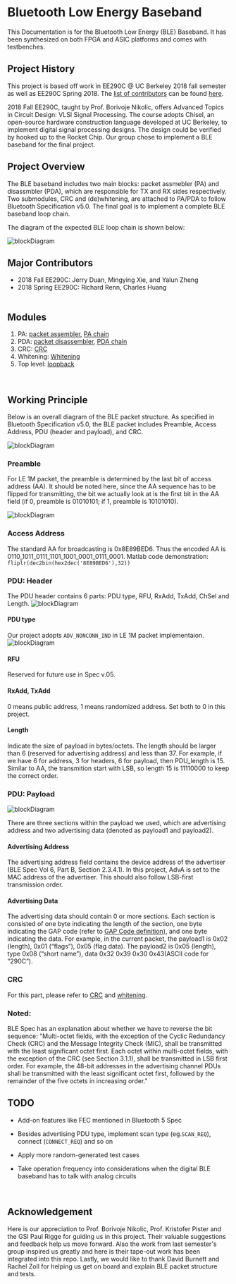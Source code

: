# Bluetooth Low Energy Baseband

This Documentation is for the Bluetooth Low Energy (BLE) Baseband. It has been synthesized on both FPGA and ASIC platforms and comes with testbenches.

## Project History
This project is based off work in EE290C @ UC Berkeley 2018 fall semester as well as EE290C Spring 2018. The [list of contributors](https://github.com/tapeout/ble-baseband/graphs/contributors) can be found [here](https://github.com/tapeout/ble-baseband/graphs/contributors).

2018 Fall EE290C, taught by Prof. Borivoje Nikolic, offers Advanced Topics in Circuit Design: VLSI Signal Processing. The course adopts Chisel, an open-source hardware construction language developed at UC Berkeley, to implement digital signal processing designs. The design could be verified by hooked up to the Rocket Chip. Our group chose to implement a BLE baseband for the final project.

## Project Overview
The BLE baseband includes two main blocks: packet assmebler (PA) and disassmbler (PDA), which are responsible for TX and RX sides respectively. Two submodules, CRC and (de)whitening, are attached to PA/PDA to follow Bluetooth Specification v5.0. The final goal is to implement a complete BLE baseband loop chain. 

The diagram of the expected BLE loop chain is shown below:

![blockDiagram](doc/image/loopback_chain.png)
<br>

## Major Contributors
* 2018 Fall EE290C: Jerry Duan, Mingying Xie, and Yalun Zheng
* 2018 Spring EE290C: Richard Renn, Charles Huang
<br><br>

## Modules
1) PA: 
[packet assembler](doc/pa.md), 
[PA chain](doc/pa_chain.md)
2) PDA: 
[packet disassembler](doc/pda.md), 
[PDA chain](doc/pda_chain.md)
3) CRC: 
[CRC](doc/crc.md)
4) Whitening: 
[Whitening](doc/whitening.md)
5) Top level: 
[loopback](doc/loop.md)
<br>

## Working Principle
Below is an overall diagram of the BLE packet structure. As specified in Bluetooth Specification v5.0, the BLE packet includes Preamble, Access Address, PDU (header and payload), and CRC.

![blockDiagram](doc/image/ble_packet_detail.png)

### Preamble
For LE 1M packet, the preamble is determined by the last bit of access address (AA). It should be noted here, since the AA sequence has to be flipped for transmitting, the bit we actually look at is the first bit in the AA field (if 0, preamble is 01010101; if 1, preamble is 10101010).

![blockDiagram](doc/image/preamble.png)

### Access Address
The standard AA for broadcasting is 0x8E89BED6. Thus the encoded AA is 0110_1011_0111_1101_1001_0001_0111_0001.
Matlab code demonstration: ``fliplr(dec2bin(hex2dec('8E89BED6'),32))``

### PDU: Header
The PDU header contains 6 parts: PDU type, RFU, RxAdd, TxAdd, ChSel and Length.
![blockDiagram](doc/image/pdu_header.png)
#### PDU type
Our project adopts `ADV_NONCONN_IND` in LE 1M packet implementaion.
![blockDiagram](doc/image/pdu_type.png)

#### RFU
Reserved for future use in Spec v.05.
#### RxAdd, TxAdd
0 means public address, 1 means randomized address. Set both to 0 in this project. 
#### Length
Indicate the size of payload in bytes/octets. The length should be larger than 6 (reserved for advertising address) and less than 37. For example, if we have 6 for address, 3 for headers, 6 for payload, then PDU_length is 15. Similar to AA, the transmition start with LSB, so length 15 is 11110000 to keep the correct order.


### PDU: Payload
![blockDiagram](doc/image/payload.png)

There are three sections within the payload we used, which are advertising address and two advertising data (denoted as payload1 and payload2).
#### Advertising Address
The advertising address field contains the device address of the advertiser (BLE Spec Vol 6, Part B, Section 2.3.4.1). In this project, AdvA is set to the MAC address of the advertiser. This should also follow LSB-first transmission order.
#### Advertising Data
The advertising data should contain 0 or more sections. Each section is consisted of one byte indicating the length of the section, one byte indicating the GAP code (refer to [GAP Code definition](https://www.bluetooth.com/specifications/assigned-numbers/generic-access-profile)), and one byte indicating the data.
For example, in the current packet, the payload1 is 0x02 (length), 0x01 (“flags”), 0x05 (flag data). The payload2 is 0x05 (length), type 0x08 (“short name”), data 0x32 0x39 0x30 0x43(ASCII code for “290C”).

### CRC
For this part, please refer to [CRC](doc/crc.md) and [whitening](doc/whitening.md).


### Noted:
BLE Spec has an explanation about whether we have to reverse the bit sequence: "Multi-octet fields, with the exception of the Cyclic Redundancy Check (CRC) and the Message Integrity Check (MIC), shall be transmitted with the least significant octet first. Each octet within multi-octet fields, with the exception of the CRC (see Section 3.1.1), shall be transmitted in LSB first order. For example, the 48-bit addresses in the advertising channel PDUs shall be transmitted with the least significant octet first, followed by the remainder of the five octets in increasing order."


## TODO
- Add-on features like FEC mentioned in Bluetooth 5 Spec

- Besides advertising PDU type, implement scan type (eg.`SCAN_REQ`), connect (`CONNECT_REQ`) and so on

- Apply more random-generated test cases

- Take operation frequency into considerations when the digital BLE baseband has to talk with analog circuits
<br>

## Acknowledgement
Here is our appreciation to Prof. Borivoje Nikolic, Prof. Kristofer Pister and the GSI Paul Rigge for guiding us in this project. Their valuable suggestions and feedback help us move forward. Also the work from last semester's group inspired us greatly and here is their tape-out work has been integrated into this repo. Lastly, we would like to thank David Burnett and Rachel Zoll for helping us get on board and explain BLE packet structure and tests.
